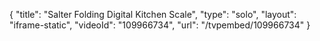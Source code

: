 {
    "title": "Salter Folding Digital Kitchen Scale",
    "type": "solo",
    "layout": "iframe-static",
    "videoId": "109966734",
    "url": "\/tvpembed\/109966734"
}